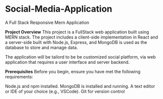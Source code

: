 # Social-Media-Application
A Full Stack Responsive Mern Application

**Project Overview**
This project is a FullStack web application built using MERN stack. The project includes a client-side implementation in React and a server-side built with Node.js, Express, and MongoDB is used as the database to store and manage data. 

The application will be tailord to be  be customized social platform, via web application that requires a user interface and server backend.

**Prerequisites**
Before you begin, ensure you have met the following requirements:

Node.js and npm installed.
MongoDB is installed and running.
A text editor or IDE of your choice (e.g., VSCode).
Git for version control
